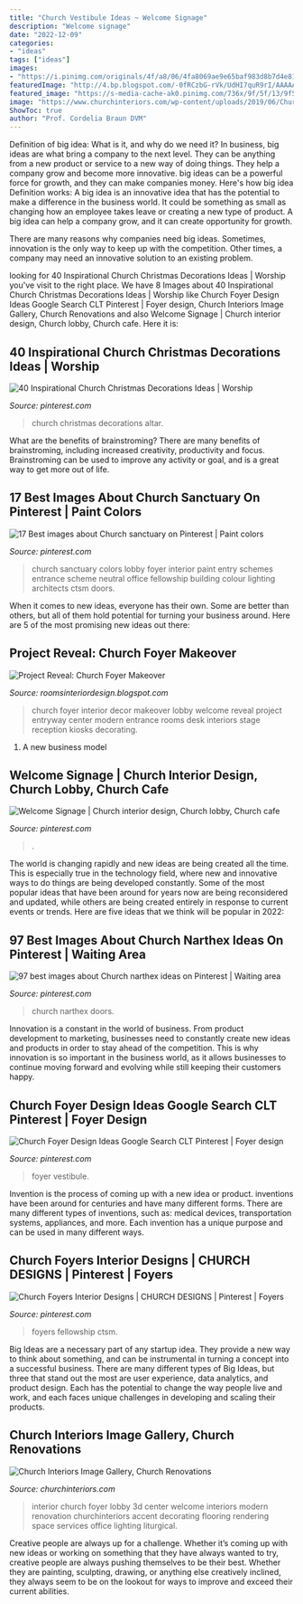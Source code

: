 ```yaml
---
title: "Church Vestibule Ideas ~ Welcome Signage"
description: "Welcome signage"
date: "2022-12-09"
categories:
- "ideas"
tags: ["ideas"]
images:
- "https://i.pinimg.com/originals/4f/a8/06/4fa8069ae9e65baf983d8b7d4e81aadd.jpg"
featuredImage: "http://4.bp.blogspot.com/-0fRCzbG-rVk/UdHI7quR9rI/AAAAAAAAALM/ARFb9gNkwpI/s1600/LizOPhotoMelissaBoyer-16a.jpg"
featured_image: "https://s-media-cache-ak0.pinimg.com/736x/9f/5f/13/9f5f13df541399baba8e153503441020.jpg"
image: "https://www.churchinteriors.com/wp-content/uploads/2019/06/Church-Foyer-Renovation-Fort-Mill-SC.jpg"
ShowToc: true
author: "Prof. Cordelia Braun DVM"
---
```



Definition of big idea: What is it, and why do we need it?
In business, big ideas are what bring a company to the next level. They can be anything from a new product or service to a new way of doing things. They help a company grow and become more innovative. big ideas can be a powerful force for growth, and they can make companies money.
Here's how big idea Definition works: 
A big idea is an innovative idea that has the potential to make a difference in the business world. It could be something as small as changing how an employee takes leave or creating a new type of product. A big idea can help a company grow, and it can create opportunity for growth. 

There are many reasons why companies need big ideas. Sometimes, innovation is the only way to keep up with the competition. Other times, a company may need an innovative solution to an existing problem.

	

		
looking for 40 Inspirational Church Christmas Decorations Ideas | Worship you've visit to the right place. We have 8 Images about 40 Inspirational Church Christmas Decorations Ideas | Worship like Church Foyer Design Ideas Google Search CLT Pinterest | Foyer design, Church Interiors Image Gallery, Church Renovations and also Welcome Signage | Church interior design, Church lobby, Church cafe. Here it is:
		
    
## 40 Inspirational Church Christmas Decorations Ideas | Worship

<img loading=lazy src="https://i.pinimg.com/736x/43/1a/59/431a593396be309b592a401b0e6cd4e4--church-christmas-decorations-altar-decorations.jpg?b=t" onerror="this.onerror=null;this.src='https://tse1.mm.bing.net/th?id=OIP.JnrLsuIcEP1mJh0s2RfrxwHaNK&amp;pid=15.1';" alt="40 Inspirational Church Christmas Decorations Ideas | Worship">

_Source: pinterest.com_

>church christmas decorations altar. 

	

What are the benefits of brainstroming?
There are many benefits of brainstroming, including increased creativity, productivity and focus. Brainstroming can be used to improve any activity or goal, and is a great way to get more out of life.

    
## 17 Best Images About Church Sanctuary On Pinterest | Paint Colors

<img loading=lazy src="https://s-media-cache-ak0.pinimg.com/736x/e0/2b/6c/e02b6c275f519488fec4ef30c3a058ed.jpg" onerror="this.onerror=null;this.src='https://tse2.mm.bing.net/th?id=OIP.zzHfR659vXSTr9MBsGQ3LAHaE8&amp;pid=15.1';" alt="17 Best images about Church sanctuary on Pinterest | Paint colors">

_Source: pinterest.com_

>church sanctuary colors lobby foyer interior paint entry schemes entrance scheme neutral office fellowship building colour lighting architects ctsm doors. 

	

When it comes to new ideas, everyone has their own. Some are better than others, but all of them hold potential for turning your business around. Here are 5 of the most promising new ideas out there: 

    
## Project Reveal: Church Foyer Makeover

<img loading=lazy src="http://4.bp.blogspot.com/-0fRCzbG-rVk/UdHI7quR9rI/AAAAAAAAALM/ARFb9gNkwpI/s1600/LizOPhotoMelissaBoyer-16a.jpg" onerror="this.onerror=null;this.src='https://tse3.mm.bing.net/th?id=OIP.viHyuSw8NVfH_5DNRCuQYAHaLG&amp;pid=15.1';" alt="Project Reveal: Church Foyer Makeover">

_Source: roomsinteriordesign.blogspot.com_

>church foyer interior decor makeover lobby welcome reveal project entryway center modern entrance rooms desk interiors stage reception kiosks decorating. 

	

1. A new business model 

    
## Welcome Signage | Church Interior Design, Church Lobby, Church Cafe

<img loading=lazy src="https://i.pinimg.com/originals/fb/ba/04/fbba04331d9ce5be414b09672afd659e.jpg" onerror="this.onerror=null;this.src='https://tse3.mm.bing.net/th?id=OIP.Dmyf0ZVSBpm6g-GFEKLArAHaFj&amp;pid=15.1';" alt="Welcome Signage | Church interior design, Church lobby, Church cafe">

_Source: pinterest.com_

>. 

	

The world is changing rapidly and new ideas are being created all the time. This is especially true in the technology field, where new and innovative ways to do things are being developed constantly. Some of the most popular ideas that have been around for years now are being reconsidered and updated, while others are being created entirely in response to current events or trends. Here are five ideas that we think will be popular in 2022:

    
## 97 Best Images About Church Narthex Ideas On Pinterest | Waiting Area

<img loading=lazy src="https://s-media-cache-ak0.pinimg.com/736x/9f/5f/13/9f5f13df541399baba8e153503441020.jpg" onerror="this.onerror=null;this.src='https://tse3.mm.bing.net/th?id=OIP.d5O2VXtMBB8l2o5evpRM6wHaE8&amp;pid=15.1';" alt="97 best images about Church narthex ideas on Pinterest | Waiting area">

_Source: pinterest.com_

>church narthex doors. 

	

Innovation is a constant in the world of business. From product development to marketing, businesses need to constantly create new ideas and products in order to stay ahead of the competition. This is why innovation is so important in the business world, as it allows businesses to continue moving forward and evolving while still keeping their customers happy.

    
## Church Foyer Design Ideas Google Search CLT Pinterest | Foyer Design

<img loading=lazy src="https://i.pinimg.com/originals/4f/a8/06/4fa8069ae9e65baf983d8b7d4e81aadd.jpg" onerror="this.onerror=null;this.src='https://tse4.mm.bing.net/th?id=OIP.2hQ1tV5HnnSnNCSWWRIgpAHaEK&amp;pid=15.1';" alt="Church Foyer Design Ideas Google Search CLT Pinterest | Foyer design">

_Source: pinterest.com_

>foyer vestibule. 

	

Invention is the process of coming up with a new idea or product. inventions have been around for centuries and have many different forms. There are many different types of inventions, such as: medical devices, transportation systems, appliances, and more. Each invention has a unique purpose and can be used in many different ways.

    
## Church Foyers Interior Designs | CHURCH DESIGNS | Pinterest | Foyers

<img loading=lazy src="https://s-media-cache-ak0.pinimg.com/736x/5b/23/96/5b239656e2d9874a72969cb3606d3410.jpg" onerror="this.onerror=null;this.src='https://tse3.mm.bing.net/th?id=OIP.fIb_po3ruRmYHswBZmYnDgHaFj&amp;pid=15.1';" alt="Church Foyers Interior Designs | CHURCH DESIGNS | Pinterest | Foyers">

_Source: pinterest.com_

>foyers fellowship ctsm. 

	

Big Ideas are a necessary part of any startup idea. They provide a new way to think about something, and can be instrumental in turning a concept into a successful business. There are many different types of Big Ideas, but three that stand out the most are user experience, data analytics, and product design. Each has the potential to change the way people live and work, and each faces unique challenges in developing and scaling their products.

    
## Church Interiors Image Gallery, Church Renovations

<img loading=lazy src="https://www.churchinteriors.com/wp-content/uploads/2019/06/Church-Foyer-Renovation-Fort-Mill-SC.jpg" onerror="this.onerror=null;this.src='https://tse4.mm.bing.net/th?id=OIP.QTrE1KGgktm_rEr55YkA1gHaE8&amp;pid=15.1';" alt="Church Interiors Image Gallery, Church Renovations">

_Source: churchinteriors.com_

>interior church foyer lobby 3d center welcome interiors modern renovation churchinteriors accent decorating flooring rendering space services office lighting liturgical. 

	

Creative people are always up for a challenge. Whether it’s coming up with new ideas or working on something that they have always wanted to try, creative people are always pushing themselves to be their best. Whether they are painting, sculpting, drawing, or anything else creatively inclined, they always seem to be on the lookout for ways to improve and exceed their current abilities.

